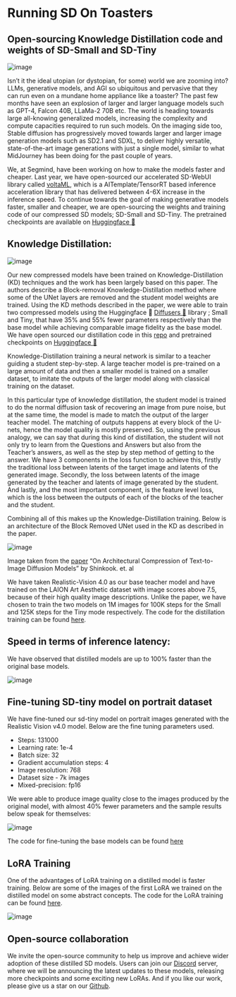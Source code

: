 # Running SD On Toasters

## Open-sourcing Knowledge Distillation code and weights of SD-Small and SD-Tiny

![image]("assets/distill_sd/Picture1.png")

Isn’t it the ideal utopian (or dystopian, for some) world we are zooming into? LLMs, generative models, and AGI so ubiquitous and pervasive that they can run even on a mundane home appliance like a toaster? The past few months have seen an explosion of larger and larger language models such as GPT-4, Falcon 40B, LLaMa-2 70B etc. The world is heading towards large all-knowing generalized models, increasing the complexity and compute capacities required to run such models. On the imaging side too, Stable diffusion has progressively moved towards larger and larger image generation models such as SD2.1 and SDXL, to deliver highly versatile, state-of-the-art image generations with just a single model, similar to what MidJourney has been doing for the past couple of years.

We, at Segmind, have been working on how to make the models faster and cheaper. Last year, we have open-sourced our accelerated SD-WebUI library called [voltaML](https://github.com/VoltaML/voltaML-fast-stable-diffusion), which is a AITemplate/TensorRT based inference acceleration library that has delivered between 4-6X increase in the inference speed. To continue towards the goal of making generative models faster, smaller and cheaper, we are open-sourcing the weights and training code of our compressed SD models; SD-Small and SD-Tiny. The pretrained checkpoints are available on [Huggingface 🤗](https://huggingface.co/segmind)

## Knowledge Distillation:

![image]("assets/distill_sd/Picture2.png")

Our new compressed models have been trained on Knowledge-Distillation (KD) techniques and the work has been largely based on this paper. The authors describe a Block-removal Knowledge-Distillation method where some of the UNet layers are removed and the student model weights are trained. Using the KD methods described in the paper, we were able to train two compressed models using the Huggingface 🤗 [Diffusers 🧨](https://github.com/huggingface/diffusers) library ; Small and Tiny, that have 35% and 55% fewer parameters respectively than the base model while achieving comparable image fidelity as the base model. We have open sourced our distillation code in this [repo](https://github.com/segmind/distill-sd) and pretrained checkpoints on [Huggingface 🤗](https://huggingface.co/segmind)

Knowledge-Distillation training a neural network is similar to a teacher guiding a student step-by-step. A large teacher model is pre-trained on a large amount of data and then a smaller model is trained on a smaller dataset, to imitate the outputs of the larger model along with classical training on the dataset.

In this particular type of knowledge distillation, the student model is trained to do the normal diffusion task of recovering an image from pure noise, but at the same time, the model is made to match the output of the larger teacher model. The matching of outputs happens at every block of the U-nets, hence the model quality is mostly preserved. So, using the previous analogy, we can say that during this kind of distillation, the student will not only try to learn from the Questions and Answers but also from the Teacher’s answers, as well as the step by step method of getting to the answer. We have 3 components in the loss function to achieve this, firstly the traditional loss between latents of the target image and latents of the generated image. Secondly, the loss between latents of the image generated by the teacher and latents of image generated by the student. And lastly, and the most important component, is the feature level loss, which is the loss between the outputs of each of the blocks of the teacher and the student.

Combining all of this makes up the Knowledge-Distillation training. Below is an architecture of the Block Removed UNet used in the KD as described in the paper.

![image]("assets/distill_sd/Picture3.png")

Image taken from the [paper](https://arxiv.org/pdf/2305.15798.pdf)  “On Architectural Compression of Text-to-Image Diffusion Models” by Shinkook. et. al


We have taken Realistic-Vision 4.0 as our base teacher model and have trained on the LAION Art Aesthetic dataset with image scores above 7.5, because of their high quality image descriptions. Unlike the paper, we have chosen to train the two models on 1M images for 100K steps for the Small and 125K steps for the Tiny mode respectively. The code for the distillation training can be found [here](https://github.com/segmind/distill-sd).

## Speed in terms of inference latency:

We have observed that distilled models are up to 100% faster than the original base models.

![image]("assets/distill_sd/Picture4.png")

## Fine-tuning SD-tiny model on portrait dataset

We have fine-tuned our sd-tiny model on portrait images generated with the Realistic Vision v4.0 model. Below are the fine tuning parameters used.

- Steps: 131000
- Learning rate: 1e-4
- Batch size: 32
- Gradient accumulation steps: 4
- Image resolution: 768
- Dataset size - 7k images
- Mixed-precision: fp16

We were able to produce image quality close to the images produced by the original model, with almost 40% fewer parameters and the sample results below speak for themselves:

![image]("assets/distill_sd/Picture5.png")

The code for fine-tuning the base models can be found [here](https://github.com/segmind/distill-sd/blob/master/checkpoint_training.py)

## LoRA Training

One of the advantages of LoRA training on a distilled model is faster training. Below are some of the images of the first LoRA we trained on the distilled model on some abstract concepts. The code for the LoRA training can be found [here](https://github.com/segmind/distill-sd/blob/master/lora_training.py).

![image]("assets/distill_sd/Picture6.png")

## Open-source collaboration

We invite the open-source community to help us improve and achieve wider adoption of these distilled SD models. Users can join our [Discord](https://discord.gg/s6E6eHJk) server, where we will be announcing the latest updates to these models, releasing more checkpoints and some exciting new LoRAs. And if you like our work, please give us a star on our [Github](https://github.com/segmind/distill-sd).